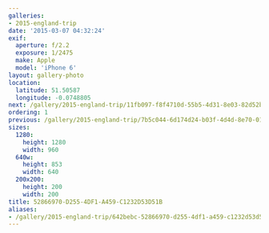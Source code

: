 ```yaml
---
galleries:
- 2015-england-trip
date: '2015-03-07 04:32:24'
exif:
  aperture: f/2.2
  exposure: 1/2475
  make: Apple
  model: 'iPhone 6'
layout: gallery-photo
location:
  latitude: 51.50587
  longitude: -0.0748805
next: /gallery/2015-england-trip/11fb097-f8f4710d-55b5-4d31-8e03-82d52b70c0d8
ordering: 1
previous: /gallery/2015-england-trip/7b5c044-6d174d24-b03f-4d4d-8e70-019ab0b1cb16
sizes:
  1280:
    height: 1280
    width: 960
  640w:
    height: 853
    width: 640
  200x200:
    height: 200
    width: 200
title: 52866970-D255-4DF1-A459-C1232D53D51B
aliases:
- /gallery/2015-england-trip/642bebc-52866970-d255-4df1-a459-c1232d53d51b.html
---
```

